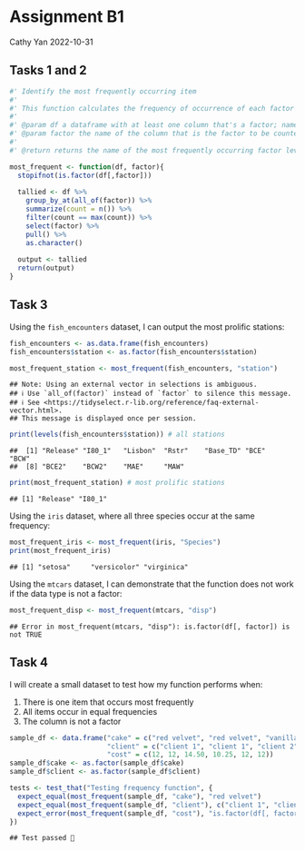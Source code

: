 Assignment B1
================
Cathy Yan
2022-10-31

## Tasks 1 and 2

``` r
#' Identify the most frequently occurring item
#' 
#' This function calculates the frequency of occurrence of each factor level within a column of a data frame and returns the level that occurs most frequently.
#' 
#' @param df a dataframe with at least one column that's a factor; named after the common abbreviation for dataframe
#' @param factor the name of the column that is the factor to be counted; named for its data type
#' 
#' @return returns the name of the most frequently occurring factor level. If there is a tie, it returns both (or more) of the factor levels. 

most_frequent <- function(df, factor){
  stopifnot(is.factor(df[,factor]))
  
  tallied <- df %>%
    group_by_at(all_of(factor)) %>%
    summarize(count = n()) %>%
    filter(count == max(count)) %>%
    select(factor) %>%
    pull() %>%
    as.character()
  
  output <- tallied
  return(output)
}
```

## Task 3

Using the `fish_encounters` dataset, I can output the most prolific
stations:

``` r
fish_encounters <- as.data.frame(fish_encounters)
fish_encounters$station <- as.factor(fish_encounters$station)

most_frequent_station <- most_frequent(fish_encounters, "station")
```

    ## Note: Using an external vector in selections is ambiguous.
    ## ℹ Use `all_of(factor)` instead of `factor` to silence this message.
    ## ℹ See <https://tidyselect.r-lib.org/reference/faq-external-vector.html>.
    ## This message is displayed once per session.

``` r
print(levels(fish_encounters$station)) # all stations
```

    ##  [1] "Release" "I80_1"   "Lisbon"  "Rstr"    "Base_TD" "BCE"     "BCW"    
    ##  [8] "BCE2"    "BCW2"    "MAE"     "MAW"

``` r
print(most_frequent_station) # most prolific stations
```

    ## [1] "Release" "I80_1"

Using the `iris` dataset, where all three species occur at the same
frequency:

``` r
most_frequent_iris <- most_frequent(iris, "Species")
print(most_frequent_iris)
```

    ## [1] "setosa"     "versicolor" "virginica"

Using the `mtcars` dataset, I can demonstrate that the function does not
work if the data type is not a factor:

``` r
most_frequent_disp <- most_frequent(mtcars, "disp")
```

    ## Error in most_frequent(mtcars, "disp"): is.factor(df[, factor]) is not TRUE

## Task 4

I will create a small dataset to test how my function performs when:

1.  There is one item that occurs most frequently
2.  All items occur in equal frequencies
3.  The column is not a factor

``` r
sample_df <- data.frame("cake" = c("red velvet", "red velvet", "vanilla", "chocolate", "red velvet", "red velvet"),
                        "client" = c("client 1", "client 1", "client 2", "client 2", "client 3", "client 3"),
                        "cost" = c(12, 12, 14.50, 10.25, 12, 12))
sample_df$cake <- as.factor(sample_df$cake)
sample_df$client <- as.factor(sample_df$client)

tests <- test_that("Testing frequency function", {
  expect_equal(most_frequent(sample_df, "cake"), "red velvet")
  expect_equal(most_frequent(sample_df, "client"), c("client 1", "client 2", "client 3"))
  expect_error(most_frequent(sample_df, "cost"), "is.factor(df[, factor]) is not TRUE", fixed = T)
})
```

    ## Test passed 🎊
